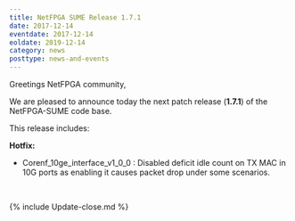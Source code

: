 ```yaml
---
title: NetFPGA SUME Release 1.7.1
date: 2017-12-14
eventdate: 2017-12-14
eoldate: 2019-12-14
category: news
posttype: news-and-events
---
```


Greetings NetFPGA community,

We are pleased to announce today the next patch release (**1.7.1**) of the NetFPGA-SUME code base.

This release includes:

**Hotfix:**
- Corenf_10ge_interface_v1_0_0 : Disabled deficit idle count on TX MAC in 10G ports as enabling it causes packet drop under some scenarios.

<br>

{% include Update-close.md %}
